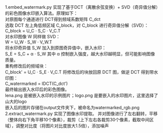 1.embed_watermark.py 实现了基于DCT（离散余弦变换）+ SVD（奇异值分解）的彩色图像水印嵌入算法。原理如下：  
  对原图每个通道进行 DCT得到频域系数矩阵 C_dct  
  选取 DCT 左上角低频区域 C_block，对 C_block 进行奇异值分解（SVD）：  
  C_block = U_C · S_C · V_C.T  
  对水印图像 W 同样做 SVD：  
  W = U_W · S_W · V_W.T  
  将水印奇异值 S_W 加入到原图奇异值中，嵌入水印：  
  S_E = S_C + α · S_W
  其中 α 控制嵌入强度，越大水印越明显，但可能影响图像质量。  
  重构修改后的频域块：  
  C_block' = U_C · S_E · V_C.T
  将修改后的块放回原 DCT 图，做逆 DCT 得到带水印图：  
  C_watermarked = IDCT(C_dct')  
  最终输出嵌入水印后的彩色图像。  
  lena.png 是被嵌入水印的示例图片；logo.png 是要嵌入的水印图片，这里选择了山大的logo  
  嵌入后的图片存储在output文件夹下，被命名为watermarked_rgb.png
2.extract_watermark.py 实现了图像水印提取。
  并对图像进行了左右翻转，平移（整体向右下角平移10个像素），裁剪（上下左右各裁剪30个像素，截取中间区域），调整对比度（将图片对比度放大1.5倍），添加噪声
